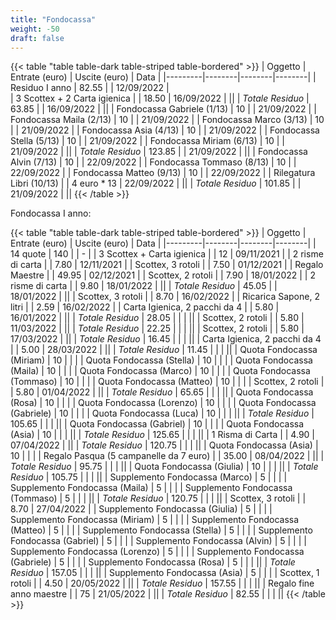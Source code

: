 ```yaml
---
title: "Fondocassa"
weight: -50
draft: false
---
```


{{< table "table table-dark table-striped table-bordered" >}}
| Oggetto | Entrate (euro) | Uscite (euro) | Data |
|---------|--------|--------|--------|
| Residuo I anno | 82.55 | | 12/09/2022 |   
| 3 Scottex + 2 Carta igienica | | 18.50 | 16/09/2022 |
||
| *Totale Residuo* | 63.85 | | 16/09/2022 |
||
| Fondocassa Gabriele (1/13) | 10 | | 21/09/2022 |
| Fondocassa Maila (2/13) | 10 | | 21/09/2022 |
| Fondocassa Marco (3/13) | 10 | | 21/09/2022 |
| Fondocassa Asia (4/13) | 10 | | 21/09/2022 |
| Fondocassa Stella (5/13) | 10 | | 21/09/2022 |
| Fondocassa Miriam (6/13) | 10 | | 21/09/2022 |
||
| *Totale Residuo* | 123.85 | | 21/09/2022 |
||
| Fondocassa Alvin (7/13) | 10 | | 22/09/2022 |
| Fondocassa Tommaso (8/13) | 10 | | 22/09/2022 |
| Fondocassa Matteo (9/13) | 10 | | 22/09/2022 |
| Rilegatura Libri (10/13) | | 4 euro * 13 | 22/09/2022 |
||
| *Totale Residuo* | 101.85 | | 21/09/2022 |
||
{{< /table >}}

Fondocassa I anno:

{{< table "table table-dark table-striped table-bordered" >}}
| Oggetto | Entrate (euro) | Uscite (euro) | Data |
|---------|--------|--------|--------|
| 14 quote | 140 | | - |
| 3 Scottex + Carta igienica | | 12 | 09/11/2021 |
| 2 risme di carta | | 7.80 | 12/11/2021 |
| Scottex, 3 rotoli | | 7.50 | 01/12/2021 |
| Regalo Maestre | | 49.95 | 02/12/2021 |
| Scottex, 2 rotoli | | 7.90 | 18/01/2022 |
| 2 risme di carta | | 9.80 | 18/01/2022 |
||
| *Totale Residuo* | 45.05 | | 18/01/2022 |
||
| Scottex, 3 rotoli | | 8.70 | 16/02/2022 |
| Ricarica Sapone, 2 litri | | 2.59 | 16/02/2022 |
| Carta Igienica, 2 pacchi da 4 | | 5.80 | 16/01/2022 |
||
| *Totale Residuo* | 28.05 | | |
||
| Scottex, 2 rotoli | | 5.80 | 11/03/2022 |
||
| *Totale Residuo* | 22.25 | | |
||
| Scottex, 2 rotoli | | 5.80 | 17/03/2022 |
||
| *Totale Residuo* | 16.45 | | |
||
| Carta Igienica, 2 pacchi da 4 | | 5.00 | 28/03/2022 |
||
| *Totale Residuo* | 11.45 | | |
||
| Quota Fondocassa (Miriam) | 10 | | |
| Quota Fondocassa (Stella) | 10 | | |
| Quota Fondocassa (Maila) | 10 | | |
| Quota Fondocassa (Marco) | 10 | | |
| Quota Fondocassa (Tommaso) | 10 | | |
| Quota Fondocassa (Matteo) | 10 | | |
| Scottex, 2 rotoli | | 5.80 | 01/04/2022 |
||
| *Totale Residuo* | 65.65 | | |
||
| Quota Fondocassa (Rosa) | 10 | | |
| Quota Fondocassa (Lorenzo) | 10 | | |
| Quota Fondocassa (Gabriele) | 10 | | |
| Quota Fondocassa (Luca) | 10 | | |
||
| *Totale Residuo* | 105.65 | | |
||
| Quota Fondocassa (Gabriel) | 10 | | |
| Quota Fondocassa (Asia) | 10 | | |
||
| *Totale Residuo* | 125.65 | | |
||
| 1 Risma di Carta | | 4.90 | 07/04/2022 |
||
| *Totale Residuo* | 120.75 | | |
||
| Quota Fondocassa (Asia) | 10 | | |
| Regalo Pasqua (5 campanelle da 7 euro) | | 35.00 | 08/04/2022 |
||
| *Totale Residuo* | 95.75 | | |
||
| Quota Fondocassa (Giulia) | 10 | | |
||
| *Totale Residuo* | 105.75 | | |
||
| Supplemento Fondocassa (Marco) | 5 | | |
| Supplemento Fondocassa (Maila) | 5 | | |
| Supplemento Fondocassa (Tommaso) | 5 | | |
||
| *Totale Residuo* | 120.75 | | |
||
| Scottex, 3 rotoli | | 8.70 | 27/04/2022 |
| Supplemento Fondocassa (Giulia) | 5 | | |
| Supplemento Fondocassa (Miriam) | 5 | | |
| Supplemento Fondocassa (Matteo) | 5 | | |
| Supplemento Fondocassa (Stella) | 5 | | |
| Supplemento Fondocassa (Gabriel) | 5 | | |
| Supplemento Fondocassa (Alvin) | 5 | | |
| Supplemento Fondocassa (Lorenzo) | 5 | | |
| Supplemento Fondocassa (Gabriele) | 5 | | |
| Supplemento Fondocassa (Rosa) | 5 | | |
||
| *Totale Residuo* | 157.05 | | |
||
| Supplemento Fondocassa (Asia) | 5 | | |
| Scottex, 1 rotoli | | 4.50 | 20/05/2022 |
||
| *Totale Residuo* | 157.55 | | |
||
| Regalo fine anno maestre | | 75 | 21/05/2022 |
||
| *Totale Residuo* | 82.55 | | |
||
{{< /table >}}
